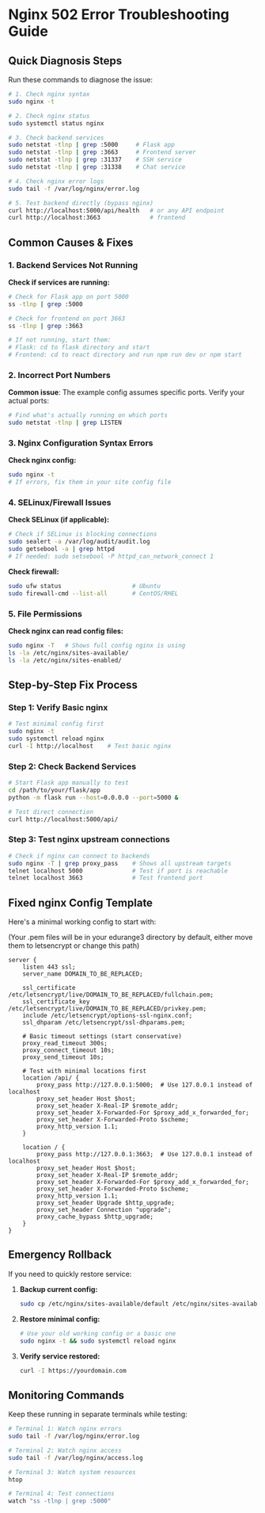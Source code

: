 # Nginx 502 Error Troubleshooting Guide

## Quick Diagnosis Steps

Run these commands to diagnose the issue:

```bash
# 1. Check nginx syntax
sudo nginx -t

# 2. Check nginx status
sudo systemctl status nginx

# 3. Check backend services
sudo netstat -tlnp | grep :5000     # Flask app
sudo netstat -tlnp | grep :3663     # Frontend server
sudo netstat -tlnp | grep :31337    # SSH service
sudo netstat -tlnp | grep :31338    # Chat service

# 4. Check nginx error logs
sudo tail -f /var/log/nginx/error.log

# 5. Test backend directly (bypass nginx)
curl http://localhost:5000/api/health   # or any API endpoint
curl http://localhost:3663              # frontend
```

## Common Causes & Fixes

### 1. Backend Services Not Running

**Check if services are running:**
```bash
# Check for Flask app on port 5000
ss -tlnp | grep :5000

# Check for frontend on port 3663
ss -tlnp | grep :3663

# If not running, start them:
# Flask: cd to flask directory and start
# Frontend: cd to react directory and run npm run dev or npm start
```

### 2. Incorrect Port Numbers

**Common issue**: The example config assumes specific ports. Verify your actual ports:
```bash
# Find what's actually running on which ports
sudo netstat -tlnp | grep LISTEN
```

### 3. Nginx Configuration Syntax Errors

**Check nginx config:**
```bash
sudo nginx -t
# If errors, fix them in your site config file
```

### 4. SELinux/Firewall Issues

**Check SELinux (if applicable):**
```bash
# Check if SELinux is blocking connections
sudo sealert -a /var/log/audit/audit.log
sudo getsebool -a | grep httpd
# If needed: sudo setsebool -P httpd_can_network_connect 1
```

**Check firewall:**
```bash
sudo ufw status                    # Ubuntu
sudo firewall-cmd --list-all       # CentOS/RHEL
```

### 5. File Permissions

**Check nginx can read config files:**
```bash
sudo nginx -T   # Shows full config nginx is using
ls -la /etc/nginx/sites-available/
ls -la /etc/nginx/sites-enabled/
```

## Step-by-Step Fix Process

### Step 1: Verify Basic nginx
```bash
# Test minimal config first
sudo nginx -t
sudo systemctl reload nginx
curl -I http://localhost    # Test basic nginx
```

### Step 2: Check Backend Services
```bash
# Start Flask app manually to test
cd /path/to/your/flask/app
python -m flask run --host=0.0.0.0 --port=5000 &

# Test direct connection
curl http://localhost:5000/api/
```

### Step 3: Test nginx upstream connections
```bash
# Check if nginx can connect to backends
sudo nginx -T | grep proxy_pass    # Shows all upstream targets
telnet localhost 5000              # Test if port is reachable
telnet localhost 3663              # Test frontend port
```

## Fixed nginx Config Template

Here's a minimal working config to start with:

(Your .pem files will be in your edurange3 directory by default, either move them to letsencrypt or change this path)

```nginx
server {
    listen 443 ssl;
    server_name DOMAIN_TO_BE_REPLACED;

    ssl_certificate /etc/letsencrypt/live/DOMAIN_TO_BE_REPLACED/fullchain.pem;
    ssl_certificate_key /etc/letsencrypt/live/DOMAIN_TO_BE_REPLACED/privkey.pem;
    include /etc/letsencrypt/options-ssl-nginx.conf;
    ssl_dhparam /etc/letsencrypt/ssl-dhparams.pem;

    # Basic timeout settings (start conservative)
    proxy_read_timeout 300s;
    proxy_connect_timeout 10s;
    proxy_send_timeout 10s;

    # Test with minimal locations first
    location /api/ {
        proxy_pass http://127.0.0.1:5000;  # Use 127.0.0.1 instead of localhost
        proxy_set_header Host $host;
        proxy_set_header X-Real-IP $remote_addr;
        proxy_set_header X-Forwarded-For $proxy_add_x_forwarded_for;
        proxy_set_header X-Forwarded-Proto $scheme;
        proxy_http_version 1.1;
    }

    location / {
        proxy_pass http://127.0.0.1:3663;  # Use 127.0.0.1 instead of localhost
        proxy_set_header Host $host;
        proxy_set_header X-Real-IP $remote_addr;
        proxy_set_header X-Forwarded-For $proxy_add_x_forwarded_for;
        proxy_set_header X-Forwarded-Proto $scheme;
        proxy_http_version 1.1;
        proxy_set_header Upgrade $http_upgrade;
        proxy_set_header Connection "upgrade";
        proxy_cache_bypass $http_upgrade;
    }
}
```

## Emergency Rollback

If you need to quickly restore service:

1. **Backup current config:**
   ```bash
   sudo cp /etc/nginx/sites-available/default /etc/nginx/sites-available/default.backup
   ```

2. **Restore minimal config:**
   ```bash
   # Use your old working config or a basic one
   sudo nginx -t && sudo systemctl reload nginx
   ```

3. **Verify service restored:**
   ```bash
   curl -I https://yourdomain.com
   ```

## Monitoring Commands

Keep these running in separate terminals while testing:

```bash
# Terminal 1: Watch nginx errors
sudo tail -f /var/log/nginx/error.log

# Terminal 2: Watch nginx access
sudo tail -f /var/log/nginx/access.log

# Terminal 3: Watch system resources
htop

# Terminal 4: Test connections
watch "ss -tlnp | grep :5000"
```
